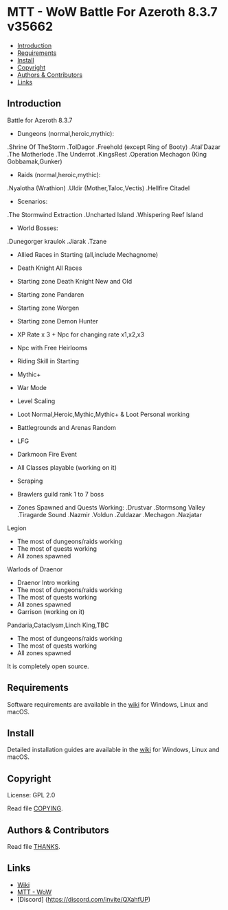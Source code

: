 # MTT - WoW Battle For Azeroth 8.3.7 v35662

* [Introduction](#introduction)
* [Requirements](#requirements)
* [Install](#install)
* [Copyright](#copyright)
* [Authors &amp; Contributors](#authors--contributors)
* [Links](#links)


## Introduction

Battle for Azeroth 8.3.7

- Dungeons (normal,heroic,mythic):

.Shrine Of TheStorm
.TolDagor
.Freehold (except Ring of Booty)
.Atal'Dazar
.The Motherlode
.The Underrot
.KingsRest
.Operation Mechagon (King Gobbamak,Gunker)

- Raids (normal,heroic,mythic):

.Nyalotha (Wrathion)
.Uldir (Mother,Taloc,Vectis)
.Hellfire Citadel

- Scenarios:

.The Stormwind Extraction
.Uncharted Island
.Whispering Reef Island

- World Bosses:

.Dunegorger kraulok
.Jiarak
.Tzane

- Allied Races in Starting (all,include Mechagnome)
- Death Knight All Races
- Starting zone Death Knight New and Old
- Starting zone Pandaren
- Starting zone Worgen
- Starting zone Demon Hunter

- XP Rate x 3 + Npc for changing rate x1,x2,x3
- Npc with Free Heirlooms
- Riding Skill in Starting
- Mythic+
- War Mode
- Level Scaling
- Loot Normal,Heroic,Mythic,Mythic+ & Loot Personal working
- Battlegrounds and Arenas Random
- LFG
- Darkmoon Fire Event
- All Classes playable (working on it)
- Scraping
- Brawlers guild rank 1 to 7 boss

- Zones Spawned and Quests Working:
.Drustvar
.Stormsong Valley
.Tiragarde Sound
.Nazmir
.Voldun
.Zuldazar
.Mechagon
.Nazjatar

Legion

- The most of dungeons/raids working
- The most of quests working
- All zones spawned

Warlods of Draenor

- Draenor Intro working
- The most of dungeons/raids working
- The most of quests working
- All zones spawned
- Garrison (working on it)

Pandaria,Cataclysm,Linch King,TBC

- The most of dungeons/raids working
- The most of quests working
- All zones spawned

It is completely open source.


## Requirements

Software requirements are available in the [wiki](https://www.trinitycore.info/display/tc/Requirements) for
Windows, Linux and macOS.

## Install

Detailed installation guides are available in the [wiki](https://www.trinitycore.info/display/tc/Installation+Guide) for
Windows, Linux and macOS.


## Copyright

License: GPL 2.0

Read file [COPYING](COPYING).

## Authors &amp; Contributors

Read file [THANKS](THANKS).

## Links

* [Wiki](https://www.trinitycore.info)
* [MTT - WoW](http://mttwow.sytes.net/)
* [Discord] (https://discord.com/invite/QXahfUP)